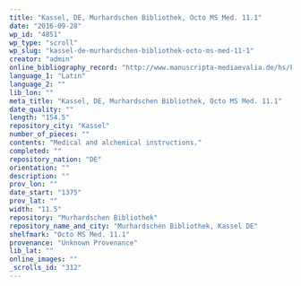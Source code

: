```yaml
---
title: "Kassel, DE, Murhardschen Bibliothek, Octo MS Med. 11.1"
date: "2016-09-28"
wp_id: "4851"
wp_type: "scroll"
wp_slug: "kassel-de-murhardschen-bibliothek-octo-ms-med-11-1"
creator: "admin"
online_bibliography_record: "http://www.manuscripta-mediaevalia.de/hs/katalogseiten/HSK0036_b078_JPG.htm"
language_1: "Latin"
language_2: ""
lib_lon: ""
meta_title: "Kassel, DE, Murhardschen Bibliothek, Octo MS Med. 11.1"
date_quality: ""
length: "154.5"
repository_city: "Kassel"
number_of_pieces: ""
contents: "Medical and alchemical instructions."
completed: ""
repository_nation: "DE"
orientation: ""
description: ""
prov_lon: ""
date_start: "1375"
prov_lat: ""
width: "11.5"
repository: "Murhardschen Bibliothek"
repository_name_and_city: "Murhardschen Bibliothek, Kassel DE"
shelfmark: "Octo MS Med. 11.1"
provenance: "Unknown Provenance"
lib_lat: ""
online_images: ""
_scrolls_id: "312"
---
```



